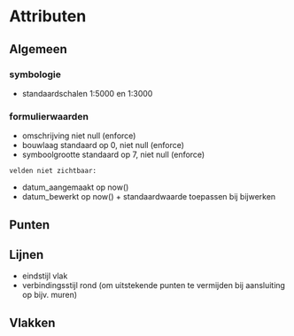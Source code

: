 # Attributen

## Algemeen

### symbologie

- standaardschalen 1:5000 en 1:3000

### formulierwaarden

- omschrijving niet null (enforce)
- bouwlaag standaard op 0, niet null (enforce)
- symboolgrootte standaard op 7, niet null (enforce)

`velden niet zichtbaar:`
- datum_aangemaakt op now()
- datum_bewerkt op now() + standaardwaarde toepassen bij bijwerken

## Punten


## Lijnen

- eindstijl vlak
- verbindingsstijl rond (om uitstekende punten te vermijden bij aansluiting op bijv. muren)

## Vlakken
